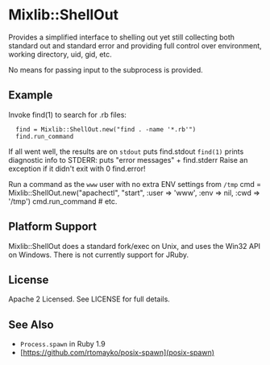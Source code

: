 # Mixlib::ShellOut
Provides a simplified interface to shelling out yet still collecting both
standard out and standard error and providing full control over environment,
working directory, uid, gid, etc.

No means for passing input to the subprocess is provided.

## Example
Invoke find(1) to search for .rb files:

      find = Mixlib::ShellOut.new("find . -name '*.rb'")
      find.run_command
If all went well, the results are on `stdout`
      puts find.stdout
`find(1)` prints diagnostic info to STDERR:
      puts "error messages" + find.stderr
Raise an exception if it didn't exit with 0
      find.error!

Run a command as the `www` user with no extra ENV settings from `/tmp`
      cmd = Mixlib::ShellOut.new("apachectl", "start", :user => 'www', :env => nil, :cwd => '/tmp')
      cmd.run_command # etc.

## Platform Support
Mixlib::ShellOut does a standard fork/exec on Unix, and uses the Win32
API on Windows. There is not currently support for JRuby.

## License
Apache 2 Licensed. See LICENSE for full details.

## See Also
* `Process.spawn` in Ruby 1.9
* [https://github.com/rtomayko/posix-spawn](posix-spawn)
